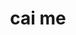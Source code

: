 ---
image: >-
  https://lh3.googleusercontent.com/a-/AD_cMMSPelBHeLT3AfaBxNuYb1hu0ARPlmy_VLmyYhJ1g9gca4A=s128-c0x00000000-cc-rp-mo-ba4
title: cai me
link: ''
company: ''
testimonial: >-
  Just somewhere northwestern part from downtown area, you'll see this cozy
  place right beside the main entance of CT Hub.


  If you want to relax, chill, chitchat and catch up with friends, get soothe
  with a glass or bottle of wine or beer while listening to heart-warming
  acoustic tunes, this is the place you wouldn't want to miss.


  #HappyPeople

  #HappyPlace

  #HappyHut
rating: 5
promted: false
google: true

---